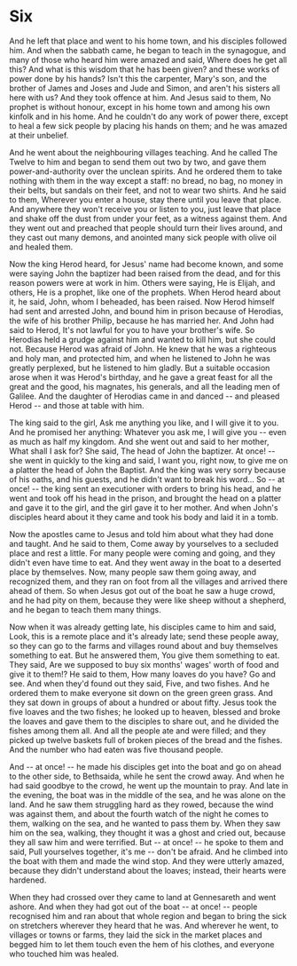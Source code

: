 # Six

And he left that place and went to his home town, and his disciples followed him. And when the sabbath came, he began to teach in the synagogue, and many of those who heard him were amazed and said, Where does he get all this? And what is this wisdom that he has been given? and these works of power done by his hands? Isn't this the carpenter, Mary's son, and the brother of James and Joses and Jude and Simon, and aren't his sisters all here with us? And they took offence at him. And Jesus said to them, No prophet is without honour, except in his home town and among his own kinfolk and in his home. And he couldn't do any work of power there, except to heal a few sick people by placing his hands on them; and he was amazed at their unbelief.

And he went about the neighbouring villages teaching. And he called The Twelve to him and began to send them out two by two, and gave them power-and-authority over the unclean spirits. And he ordered them to take nothing with them in the way except a staff: no bread, no bag, no money in their belts, but sandals on their feet, and not to wear two shirts. And he said to them, Wherever you enter a house, stay there until you leave that place. And anywhere they won't receive you or listen to you, just leave that place and shake off the dust from under your feet, as a witness against them. And they went out and preached that people should turn their lives around, and they cast out many demons, and anointed many sick people with olive oil and healed them.

Now the king Herod heard, for Jesus' name had become known, and some were saying John the baptizer had been raised from the dead, and for this reason powers were at work in him. Others were saying, He is Elijah, and others, He is a prophet, like one of the prophets. When Herod heard about it, he said, John, whom I beheaded, has been raised. Now Herod himself had sent and arrested John, and bound him in prison because of Herodias, the wife of his brother Philip, because he has married her. And John had said to Herod, It's not lawful for you to have your brother's wife. So Herodias held a grudge against him and wanted to kill him, but she could not. Because Herod was afraid of John. He knew that he was a righteous and holy man, and protected him, and when he listened to John he was greatly perplexed, but he listened to him gladly. But a suitable occasion arose when it was Herod's birthday, and he gave a great feast for all the great and the good, his magnates, his generals, and all the leading men of Galilee. And the daughter of Herodias came in and danced -- and pleased Herod -- and those at table with him.

The king said to the girl, Ask me anything you like, and I will give it to you. And he promised her anything: Whatever you ask me, I will give you -- even as much as half my kingdom. And she went out and said to her mother, What shall I ask for? She said, The head of John the baptizer. At once! -- she went in quickly to the king and said, I want you, right now, to give me on a platter the head of John the Baptist. And the king was very sorry because of his oaths, and his guests, and he didn't want to break his word... So -- at once! -- the king sent an executioner with orders to bring his head, and he went and took off his head in the prison, and brought the head on a platter and gave it to the girl, and the girl gave it to her mother. And when John's disciples heard about it they came and took his body and laid it in a tomb.

Now the apostles came to Jesus and told him about what they had done and taught. And he said to them, Come away by yourselves to a secluded place and rest a little. For many people were coming and going, and they didn't even have time to eat. And they went away in the boat to a deserted place by themselves. Now, many people saw them going away, and recognized them, and they ran on foot from all the villages and arrived there ahead of them. So when Jesus got out of the boat he saw a huge crowd, and he had pity on them, because they were like sheep without a shepherd, and he began to teach them many things.

Now when it was already getting late, his disciples came to him and said, Look, this is a remote place and it's already late; send these people away, so they can go to the farms and villages round about and buy themselves something to eat. But he answered them, You give them something to eat. They said, Are we supposed to buy six months' wages' worth of food and give it to them!? He said to them, How many loaves do you have? Go and see. And when they'd found out they said, Five, and two fishes. And he ordered them to make everyone sit down on the green green grass. And they sat down in groups of about a hundred or about fifty. Jesus took the five loaves and the two fishes; he looked up to heaven, blessed and broke the loaves and gave them to the disciples to share out, and he divided the fishes among them all. And all the people ate and were filled; and they picked up twelve baskets full of broken pieces of the bread and the fishes. And the number who had eaten was five thousand people.

And -- at once! -- he made his disciples get into the boat and go on ahead to the other side, to Bethsaida, while he sent the crowd away. And when he had said goodbye to the crowd, he went up the mountain to pray. And late in the evening, the boat was in the middle of the sea, and he was alone on the land. And he saw them struggling hard as they rowed, because the wind was against them, and about the fourth watch of the night he comes to them, walking on the sea, and he wanted to pass them by. When they saw him on the sea, walking, they thought it was a ghost and cried out, because they all saw him and were terrified. But -- at once! -- he spoke to them and said, Pull yourselves together, it's me -- don't be afraid. And he climbed into the boat with them and made the wind stop. And they were utterly amazed, because they didn't understand about the loaves; instead, their hearts were hardened.

When they had crossed over they came to land at Gennesareth and went ashore. And when they had got out of the boat -- at once! -- people recognised him and ran about that whole region and began to bring the sick on stretchers wherever they heard that he was. And wherever he went, to villages or towns or farms, they laid the sick in the market places and begged him to let them touch even the hem of his clothes, and everyone who touched him was healed.

